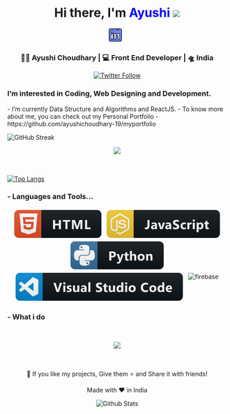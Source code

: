 <div align="center">
   <h1>Hi there, I'm <span style="color: blue;">Ayushi</span> <img src="https://media.giphy.com/media/hvRJCLFzcasrR4ia7z/giphy.gif" width="25px"> </h1>
</div>

<p align='center'>
   <a href="[https://www.linkedin.com/in/ayushi-choudhary-7688b91ba/](https://www.linkedin.com/in/ayushi-choudhary-7688b91ba/)"><img height="30" src="https://raw.githubusercontent.com/8bithemant/8bithemant/master/linkedin.png?raw=true"></a>&nbsp;&nbsp;
</p>



<div align="center">
<h3> 👩‍💻 Ayushi Choudhary | 💻 Front End Developer | 🛸 India  </h3>
</div>



<p align="center">
   <a href="[[https://twitter.com/_hemant_joshi](https://twitter.com/geekyAyushi)](https://twitter.com/geekyAyushi)"><img alt="Twitter Follow" src="https://img.shields.io/twitter/follow/_geekyAyushi?style=for-the-badge&color=09f&labelColor=black&logo=twitter&label=@geekyAyushi"></a>
 </p>
 

 
  <h3>I’m interested in Coding, Web Designing and Development.</h3>
</p> 
- I’m currently Data Structure and Algorithms and ReactJS.
- To know more about me, you can check out my Personal Portfolio - https://github.com/ayushichoudhary-19/myportfolio


<br>
<p align="center">
   
![GitHub Streak](https://github-readme-streak-stats.herokuapp.com/?user=ayushichoudhary-19&theme=light&count_private=true&bg_color=0d1116&title_color=ce09ec&text_color=a4aacb&icon_color=007ec6)

</p>

<p align="center" >
<a href="https://github.com/anuraghazra/github-readme-stats"> 
    <img  src="https://github-readme-stats.vercel.app/api?username=ayushichoudhary-19&&show_icons=true&theme=radical"/>
  </a>

</p>

<br />



[![Top Langs](https://github-readme-stats.vercel.app/api/top-langs/?username=ayushichoudhary-19)](https://github.com/ayushichoudhary-19/github-readme-stats)

 
### - Languages and Tools...

<p align="center">
  <!-- For more icons please follow  https://github.com/MikeCodesDotNET/ColoredBadges -->
  <img src="https://raw.githubusercontent.com/8bithemant/8bithemant/master/svg/dev/languages/html.svg" alt="html" style="vertical-align:top; margin:4px">    
  <img src="https://raw.githubusercontent.com/8bithemant/8bithemant/master/svg/dev/languages/js.svg" alt="js" style="vertical-align:top; margin:4px">
  <img src="https://raw.githubusercontent.com/8bithemant/8bithemant/master/svg/dev/languages/python.svg" alt="python" style="vertical-align:top; margin:4px">
  <img src="https://raw.githubusercontent.com/8bithemant/8bithemant/master/svg/dev/tools/visualstudio_code.svg" alt="vscode" style="vertical-align:top; margin:4px">
    <img src="https://raw.githubusercontent.com/8bithemant/8bithemant/master/svg/dev/tools/firebase.svg" alt="firebase" style="vertical-align:top; margin:4px">
</p>


 ### - What i do


<br />

<p align="center">
   <img src="https://media.giphy.com/media/f9XgHHnPnDjOF1hWpl/giphy.gif" />
   </p>
   
   
<br />


<p align="center">💙 If you like my projects, Give them ⭐ and Share it with friends!</p>
</p>
<p align="center">Made with ❤️ in India</p>


<p align="center">
        <img src="https://raw.githubusercontent.com/mayhemantt/mayhemantt/Update/svg/Bottom.svg" alt="Github Stats" />
</p>


